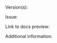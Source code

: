 <!--- PR title format: [GH#<gh-issue-id>][BZ#<bz-issue-id>][OSDOCS-<jira-issue-id>]: <short-description-of-the-pr> --->

<!--- If your changes apply to the latest release and/or in-development version of OpenShift, open your PR against the `main` branch. --->

Version(s):
<!--- Specify the version or versions of OpenShift your PR applies to. -->

<!-- Version examples:
  * PR applies to all versions after a specific version (e.g. 4.8): 4.8+
  * PR applies to the in-development version (e.g. 4.11) and future versions: 4.11+
  * PR applies only to a specific single version (e.g. 4.10): 4.10
  * PR applies to multiple specific versions (e.g. 4.6-4.8): 4.6, 4.7, 4.8 --->

Issue:
<!--- Add a link to the Bugzilla, Jira, or GitHub issue, if applicable. --->

Link to docs preview:
<!--- Add direct link(s) to the exact page(s) with updated content from the preview build. -->

<!-- NOTE:
Automatic preview functionality is currently not available.
  * OpenShift documentation team members (core and aligned) must include a link to a locally generated preview for PRs that update the rendered build in any way.
  * External contributors can request a generated preview from the OpenShift documentation team. --->

Additional information:
<!--- Optional: Include additional context or expand the description here.--->



<!--- Next steps after opening your PR:

* Ask for peer review from the OpenShift docs team:
  - For Red Hat associates: Ping @peer-review-squad requesting a review in the #forum-docs-review channel (CoreOS Slack workspace) and provide the following information:
    * A link to the PR.
    * The size of the PR that the GitHub bot assigns (ex: XS, S, M, L, XL).
    * If there is urgency or a deadline for the review.
  - For community authors: Request a review by tagging @openshift/team-documentation in a GitHub comment.

  Slack is the quickest and preferred way to request a review.

* IMPORTANT:
  - All documentation changes must be verified by a QE team associate before merging.
  - Squash to one commit before submitting your PR for peer review.

* For more information about verifying your content, see:
  https://github.com/openshift/openshift-docs/blob/main/contributing_to_docs/doc_guidelines.adoc#verification-of-your-content

* For more information about contributing to OpenShift documentation, see:
  https://github.com/openshift/openshift-docs/blob/main/contributing_to_docs/contributing.adoc

Additional resources

The OpenShift docs repo adheres to the following style guides:

- OpenShift documentation guidelines (OSDOCS)
  https://github.com/openshift/openshift-docs/blob/main/contributing_to_docs/doc_guidelines.adoc
- Red Hat Supplementary Style Guide (SSG)
  https://redhat-documentation.github.io/supplementary-style-guide/
- Modular Documentation Reference Guide (Mod Docs)
  https://redhat-documentation.github.io/modular-docs/
- IBM Style Guide (ISG)
  https://www.ibm.com/docs/en/ibm-style

You can log in to the ISG by using your @redhat.com id and single sign-on (SSO) credentials. --->
